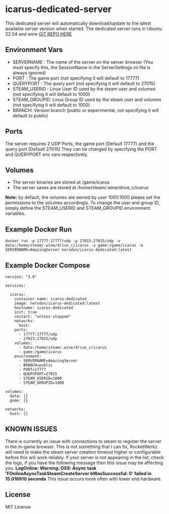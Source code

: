 # icarus-dedicated-server
This dedicated server will automatically download/update to the latest available server version when started. The dedicated server runs in Ubuntu 22.04 and wine
[GIT REPO HERE](https://gitlab.com/fred-beauch/icarus-dedicated-server)

## Environment Vars
- SERVERNAME : The name of the server on the server browser (You must specify this, the SessionName in the ServerSettings.ini file is always ignored)
- PORT : The game port (not specifying it will default to 17777)
- QUERYPORT : The query port (not specifying it will default to 27015)
- STEAM_USERID : Linux User ID used by the steam user and volumes (not specifying it will default to 1000)
- STEAM_GROUPID: Linux Group ID used by the steam user and volumes (not specifying it will default to 1000)
- BRANCH: Version branch (public or experimental, not specifying it will default to public)


## Ports
The server requires 2 UDP Ports, the game port (Default 17777) and the query port (Default 27015)
They can be changed by specifying the PORT and QUERYPORT env vars respectively.

## Volumes
- The server binaries are stored at /game/icarus
- The server saves are stored at /home/steam/.wine/drive_c/icarus

**Note:** by default, the volumes are owned by user 1000:1000 please set the permissions to the volumes accordingly. To change the user and group ID, simply define the STEAM_USERID and STEAM_GROUPID environment variables.

## Example Docker Run
```
docker run -p 17777:17777/udp -p 27015:27015/udp -v data:/home/steam/.wine/drive_c/icarus -v game:/game/icarus -e SERVERNAME=AmazingServer nerodon/icarus-dedicated:latest
```
## Example Docker Compose
```
version: "3.8"

services:
 
  icarus:
    container_name: icarus-dedicated
    image: nerodon/icarus-dedicated:latest
    hostname: icarus-dedicated
    init: true
    restart: "unless-stopped"
    networks:
      host:
    ports:
      - 17777:17777/udp
      - 27015:27015/udp
    volumes:
      - data:/home/steam/.wine/drive_c/icarus
      - game:/game/icarus
    environment:
      - SERVERNAME=AmazingServer
      - BRANCH=public
      - PORT=17777
      - QUERYPORT=27015
      - STEAM_USERID=1000
      - STEAM_GROUPID=1000

volumes:
  data: {}
  game: {}
 
networks:
  host: {}
```

## KNOWN ISSUES
There is currently an issue with connections to steam to register the server in the in-game browser.
This is not something that I can fix, RocketWerkz will need to make the steam server creation timeout higher or configurable before this will work reliably.
If your server is not appearing in the list, check the logs, if you have the following message then this issue may be affecting you.
**LogOnline: Warning: OSS: Async task 'FOnlineAsyncTaskSteamCreateServer bWasSuccessful: 0' failed in 15.016910 seconds**
This issue occurs more often with lower end hardware.

## License
MIT License
